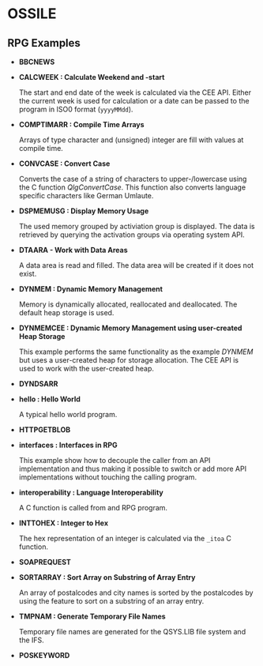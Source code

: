 # OSSILE

## RPG Examples

- __BBCNEWS__

- __CALCWEEK : Calculate Weekend and -start__

  The start and end date of the week is calculated via the CEE API. Either the 
  current week is used for calculation or a date can be passed to the program in
  ISO0 format (`yyyyMMdd`).

- __COMPTIMARR : Compile Time Arrays__

  Arrays of type character and (unsigned) integer are fill with values at compile
  time.

- __CONVCASE : Convert Case__

  Converts the case of a string of characters to upper-/lowercase using the C 
  function _QlgConvertCase_. This function also converts language specific 
  characters like German Umlaute.
  
- __DSPMEMUSG : Display Memory Usage__

  The used memory grouped by activiation group is displayed. The data is retrieved
  by querying the activation groups via operating system API.

- __DTAARA - Work with Data Areas__

  A data area is read and filled. The data area will be created if it does not exist.

- __DYNMEM : Dynamic Memory Management__

  Memory is dynamically allocated, reallocated and deallocated. The default heap
  storage is used.

- __DYNMEMCEE : Dynamic Memory Management using user-created Heap Storage__

  This example performs the same functionality as the example _DYNMEM_ but uses a
  user-created heap for storage allocation. The CEE API is used to work with the 
  user-created heap.

- __DYNDSARR__

- __hello : Hello World__

  A typical hello world program.

- __HTTPGETBLOB__

- __interfaces : Interfaces in RPG__

  This example show how to decouple the caller from an API implementation and thus
  making it possible to switch or add more API implementations without touching the
  calling program.

- __interoperability : Language Interoperability__

  A C function is called from and RPG program.

- __INTTOHEX : Integer to Hex__

  The hex representation of an integer is calculated via the `_itoa` C function.

- __SOAPREQUEST__

- __SORTARRAY : Sort Array on Substring of Array Entry__

  An array of postalcodes and city names is sorted by the postalcodes by using
  the feature to sort on a substring of an array entry.

- __TMPNAM : Generate Temporary File Names__

  Temporary file names are generated for the QSYS.LIB file system and the IFS.

- __POSKEYWORD__

